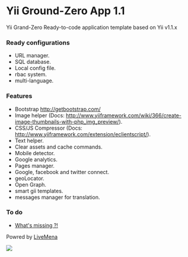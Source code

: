Yii Ground-Zero App 1.1
=========
Yii Grand-Zero Ready-to-code application template based on Yii v1.1.x

### Ready configurations
- URL manager.
- SQL database.
- Local config file.
- rbac system.
- multi-language.

### Features
- Bootstrap http://getbootstrap.com/
- Image helper (Docs: http://www.yiiframework.com/wiki/366/create-image-thumbnails-with-php_img_preview/).
- CSS/JS Compressor (Docs: http://www.yiiframework.com/extension/eclientscript/).
- Text helper.
- Clear assets and cache commands.
- Mobile detector.
- Google analytics.
- Pages manager.
- Google, facebook and twitter connect.
- geoLocator.
- Open Graph.
- smart gii templates.
- messages manager for translation.

### To do
- [What's missing ?!](https://github.com/livemena/Yii-GZero/issues/new)

Powred by [LiveMena](http://livemena.com/)

![](http://livemena.com/img/logo-b1.png)
